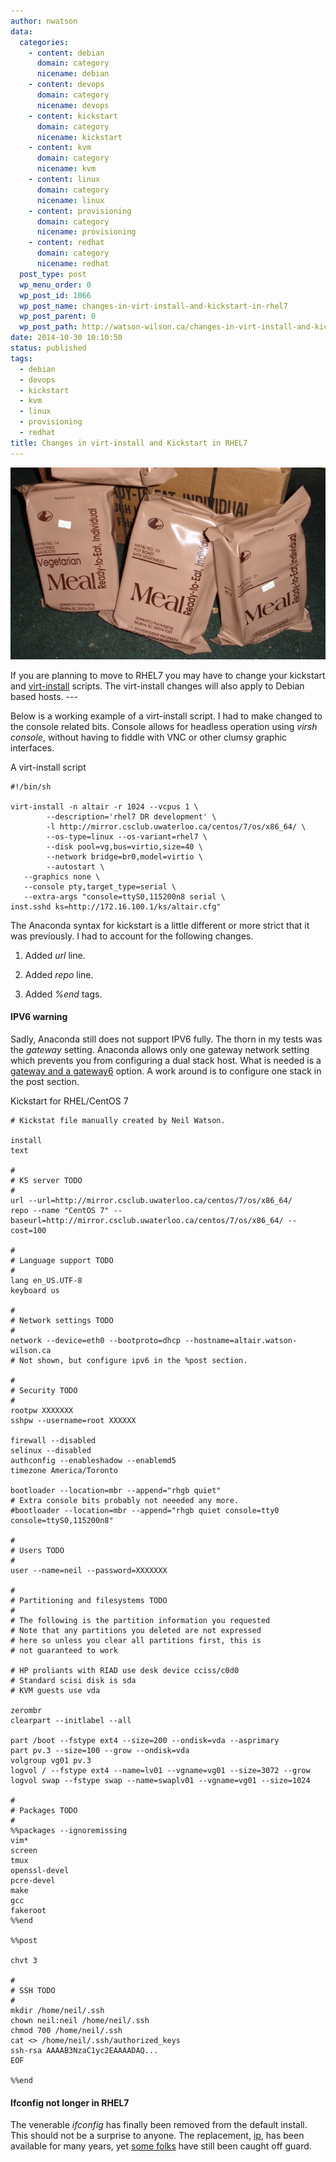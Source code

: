 ```yaml
---
author: nwatson
data:
  categories:
    - content: debian
      domain: category
      nicename: debian
    - content: devops
      domain: category
      nicename: devops
    - content: kickstart
      domain: category
      nicename: kickstart
    - content: kvm
      domain: category
      nicename: kvm
    - content: linux
      domain: category
      nicename: linux
    - content: provisioning
      domain: category
      nicename: provisioning
    - content: redhat
      domain: category
      nicename: redhat
  post_type: post
  wp_menu_order: 0
  wp_post_id: 1066
  wp_post_name: changes-in-virt-install-and-kickstart-in-rhel7
  wp_post_parent: 0
  wp_post_path: http://watson-wilson.ca/changes-in-virt-install-and-kickstart-in-rhel7/
date: 2014-10-30 10:10:50
status: published
tags:
  - debian
  - devops
  - kickstart
  - kvm
  - linux
  - provisioning
  - redhat
title: Changes in virt-install and Kickstart in RHEL7
---
```

![mre case](/static/images/mre-case.jpg)

If you are planning to move to RHEL7 you may have to change your
kickstart and [virt-install](http://linux.die.net/man/1/virt-install)
scripts. The virt-install changes will also apply to Debian based
hosts. ---

Below is a working example of a virt-install script. I had to make
changed to the console related bits. Console allows for headless
operation using *virsh console*, without having to fiddle with VNC or
other clumsy graphic interfaces.

A virt-install script ` `

    #!/bin/sh
    
    virt-install -n altair -r 1024 --vcpus 1 \
            --description='rhel7 DR development' \
            -l http://mirror.csclub.uwaterloo.ca/centos/7/os/x86_64/ \
            --os-type=linux --os-variant=rhel7 \
            --disk pool=vg,bus=virtio,size=40 \
            --network bridge=br0,model=virtio \
            --autostart \
       --graphics none \
       --console pty,target_type=serial \
       --extra-args "console=ttyS0,115200n8 serial \
    inst.sshd ks=http://172.16.100.1/ks/altair.cfg"

The Anaconda syntax for kickstart is a little different or more strict
that it was previously. I had to account for the following changes.

  1. Added *url* line.

  2. Added *repo* line.

  3. Added *%end* tags.

####  ####

#### IPV6 warning ####

Sadly, Anaconda still does not support IPV6 fully. The thorn in my
tests was the *gateway* setting. Anaconda allows only one gateway
network setting which prevents you from configuring a dual stack host.
What is needed is a [gateway and a gateway6](https://bugzilla.redhat.com/show_bug.cgi?id=715574)
option. A work around is to configure one stack in the post section.

Kickstart for RHEL/CentOS 7 ` `

    # Kickstat file manually created by Neil Watson.
    
    install
    text
    
    #
    # KS server TODO
    #
    url --url=http://mirror.csclub.uwaterloo.ca/centos/7/os/x86_64/
    repo --name "CentOS 7" --baseurl=http://mirror.csclub.uwaterloo.ca/centos/7/os/x86_64/ --cost=100
    
    # 
    # Language support TODO
    #
    lang en_US.UTF-8
    keyboard us
    
    #
    # Network settings TODO
    #
    network --device=eth0 --bootproto=dhcp --hostname=altair.watson-wilson.ca
    # Not shown, but configure ipv6 in the %post section.
    
    #
    # Security TODO
    #
    rootpw XXXXXXX
    sshpw --username=root XXXXXX
    
    firewall --disabled
    selinux --disabled
    authconfig --enableshadow --enablemd5
    timezone America/Toronto
    
    bootloader --location=mbr --append="rhgb quiet"
    # Extra console bits probably not neeeded any more.
    #bootloader --location=mbr --append="rhgb quiet console=tty0 console=ttyS0,115200n8"
    
    #
    # Users TODO
    #
    user --name=neil --password=XXXXXXX
    
    #
    # Partitioning and filesystems TODO
    #
    # The following is the partition information you requested
    # Note that any partitions you deleted are not expressed
    # here so unless you clear all partitions first, this is
    # not guaranteed to work
    
    # HP proliants with RIAD use desk device cciss/c0d0
    # Standard scisi disk is sda
    # KVM guests use vda
    
    zerombr
    clearpart --initlabel --all
    
    part /boot --fstype ext4 --size=200 --ondisk=vda --asprimary
    part pv.3 --size=100 --grow --ondisk=vda
    volgroup vg01 pv.3
    logvol / --fstype ext4 --name=lv01 --vgname=vg01 --size=3072 --grow
    logvol swap --fstype swap --name=swaplv01 --vgname=vg01 --size=1024
     
    #
    # Packages TODO
    #
    %%packages --ignoremissing
    vim*
    screen
    tmux
    openssl-devel
    pcre-devel
    make
    gcc
    fakeroot
    %%end
     
    %%post
    
    chvt 3
    
    #
    # SSH TODO
    #
    mkdir /home/neil/.ssh
    chown neil:neil /home/neil/.ssh
    chmod 700 /home/neil/.ssh
    cat <> /home/neil/.ssh/authorized_keys
    ssh-rsa AAAAB3NzaC1yc2EAAAADAQ...
    EOF
    
    %%end

#### Ifconfig not longer in RHEL7 ####

The venerable *ifconfig* has finally been removed from the default
install. This should not be a surprise to anyone. The replacement, [ip](http://linux.die.net/man/8/ip),
has been available for many years, yet [some folks](https://dev.cfengine.com/issues/6126)
have still been caught off guard.
